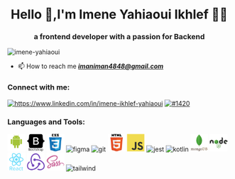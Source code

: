 <h1 align="center">Hello 👋,I'm  Imene Yahiaoui Ikhlef 👩‍💻</h1>

<h3 align="center">a frontend developer with a passion for Backend</h3>

<p align="left"> <img src="https://komarev.com/ghpvc/?username=imene-yahiaoui&label=Profile%20views&color=0e75b6&style=flat" alt="imene-yahiaoui" /> </p>

- 📫 How to reach me ***imaniman4848@gmail.com***


<h3 align="left">Connect with me:</h3> 


<p align="left">
<a href="https://linkedin.com/in/imene-ikhlef-yahiaoui" target="blank"><img align="center" src="https://raw.githubusercontent.com/rahuldkjain/github-profile-readme-generator/master/src/images/icons/Social/linked-in-alt.svg" alt="https://www.linkedin.com/in/imene-ikhlef-yahiaoui" height="30" width="40" /></a>
<a href="https://discord.gg/#1420" target="blank"><img align="center" src="https://raw.githubusercontent.com/rahuldkjain/github-profile-readme-generator/master/src/images/icons/Social/discord.svg" alt="#1420" height="30" width="40" /></a>
</p>

  <h3 align="left">Languages and Tools:</h3>


  
<p align="left">   <img src="https://raw.githubusercontent.com/devicons/devicon/master/icons/android/android-original-wordmark.svg" alt="android" width="40" height="40"/>     <img src="https://raw.githubusercontent.com/devicons/devicon/master/icons/bootstrap/bootstrap-plain-wordmark.svg" alt="bootstrap" width="40" height="40"/>    <img src="https://raw.githubusercontent.com/devicons/devicon/master/icons/css3/css3-original-wordmark.svg" alt="css3" width="40" height="40"/>     <img src="https://www.vectorlogo.zone/logos/figma/figma-icon.svg" alt="figma" width="40" height="40"/>   <img src="https://www.vectorlogo.zone/logos/git-scm/git-scm-icon.svg" alt="git" width="40" height="40"/>  <img src="https://raw.githubusercontent.com/devicons/devicon/master/icons/html5/html5-original-wordmark.svg" alt="html5" width="40" height="40"/> <img src="https://raw.githubusercontent.com/devicons/devicon/master/icons/javascript/javascript-original.svg" alt="javascript" width="40" height="40"/>  <img src="https://www.vectorlogo.zone/logos/jestjsio/jestjsio-icon.svg" alt="jest" width="40" height="40"/> <img src="https://www.vectorlogo.zone/logos/kotlinlang/kotlinlang-icon.svg" alt="kotlin" width="40" height="40"/>  <img src="https://raw.githubusercontent.com/devicons/devicon/master/icons/mongodb/mongodb-original-wordmark.svg" alt="mongodb" width="40" height="40"/> <img src="https://raw.githubusercontent.com/devicons/devicon/master/icons/nodejs/nodejs-original-wordmark.svg" alt="nodejs" width="40" height="40"/>  <img src="https://raw.githubusercontent.com/devicons/devicon/master/icons/react/react-original-wordmark.svg" alt="react" width="40" height="40"/>  <img src="https://raw.githubusercontent.com/devicons/devicon/master/icons/redux/redux-original.svg" alt="redux" width="40" height="40"/> <img src="https://raw.githubusercontent.com/devicons/devicon/master/icons/sass/sass-original.svg" alt="sass" width="40" height="40"/> <img src="https://www.vectorlogo.zone/logos/tailwindcss/tailwindcss-icon.svg" alt="tailwind" width="40" height="40"/> </p>


